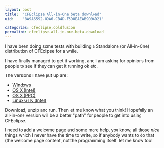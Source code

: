 ```yaml
---
layout: post
title:  "CFEclipse All-in-One beta download"
uid:	"8A9A6592-09A6-CB4D-F5D0EAEAB9D96D21"

categories: cfeclipse,coldfusion
permalink: cfeclipse-all-in-one-beta-download
---
```

I have been doing some tests with building a Standalone (or All-in-One) distribution of CFEclipse for a while.

I have finally managed to get it working, and I am asking for opinions from people to see if they can get it running ok etc.

The versions I have put up are:

<ul>
	<li><a href="http://www.cfeclipse.org/download/">Windows</a></li>
	<li><a href="http://www.cfeclipse.org/download/">OS X (Intel)</a></li>
	<li><a href="http://www.cfeclipse.org/download/">OS X (PPC)</a></li>
	<li><a href="http://www.cfeclipse.org/download/">Linux GTK (Intel)</a></li>
</ul>

Download, unzip and run. Then let me know what you think! Hopefully an all-in-one version will be a better "path" for people to get into using CFEclipse. 

I need to add a welcome page and some more help, you know, all those *nice* things which I never have the time to write, so if anybody wants to do that (the welcome page content, not the programming itself) let me know too!
